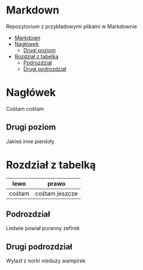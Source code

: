 
# Markdown
Repozytorium z przykładowymi plikami w Markdownie

- [Markdown](#markdown)
- [Nagłówek](#nagłówek)
  - [Drugi poziom](#drugi-poziom)
- [Rozdział z tabelką](#rozdział-z-tabelką)
  - [Podrozdział](#podrozdział)
  - [Drugi podrozdział](#drugi-podrozdział)

# Nagłówek
Cośtam cośtam

## Drugi poziom
Jakieś inne pierdoły

# Rozdział z tabelką

| lewo   | prawo          |
| ------ | -------------- |
| cośtam | cośtam jeszcze |

## Podrozdział
Ledwie powiał poranny zefirek

## Drugi podrozdział
Wylazł z norki nieduży wampirek
